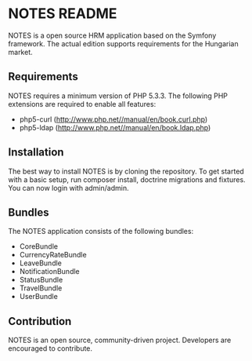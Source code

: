 NOTES README
========================

NOTES is a open source HRM application based on the Symfony framework.
The actual edition supports requirements for the Hungarian market.

Requirements
------------

NOTES requires a minimum version of PHP 5.3.3.
The following PHP extensions are required to enable all features:

  * php5-curl (http://www.php.net//manual/en/book.curl.php)
  * php5-ldap (http://www.php.net//manual/en/book.ldap.php)

Installation
------------

The best way to install NOTES is by cloning the repository. To get started
with a basic setup, run composer install, doctrine migrations and fixtures.
You can now login with admin/admin.

Bundles
------------

The NOTES application consists of the following bundles:

  * CoreBundle
  * CurrencyRateBundle
  * LeaveBundle
  * NotificationBundle
  * StatusBundle
  * TravelBundle
  * UserBundle

Contribution
------------

NOTES is an open source, community-driven project. Developers are
encouraged to contribute.